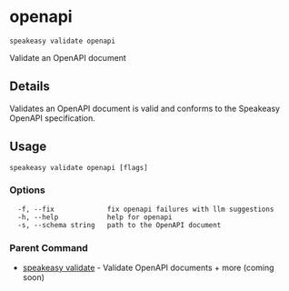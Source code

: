 # openapi  
`speakeasy validate openapi`  


Validate an OpenAPI document  

## Details

Validates an OpenAPI document is valid and conforms to the Speakeasy OpenAPI specification.

## Usage

```
speakeasy validate openapi [flags]
```

### Options

```
  -f, --fix             fix openapi failures with llm suggestions
  -h, --help            help for openapi
  -s, --schema string   path to the OpenAPI document
```

### Parent Command

* [speakeasy validate](README.md)	 - Validate OpenAPI documents + more (coming soon)
